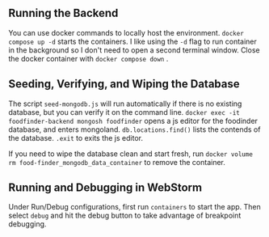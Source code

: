 ## Running the Backend
You can use docker commands to locally host the environment.
`docker compose up -d`  starts the containers. I like using the  `-d` flag to run container in the background so I don't need to open a second terminal window.
Close the docker container with `docker compose down` .

## Seeding, Verifying, and Wiping the Database

The script `seed-mongodb.js` will run automatically if there is no existing database, but you can verify it on the command line.
 `docker exec -it foodfinder-backend mongosh foodfinder`  opens a js editor for the foodinder database, and enters mongoland.
`db.locations.find()` lists the contends of the database.  `.exit` to exits the js editor.

If you need to wipe the database clean and start fresh, run `docker volume rm food-finder_mongodb_data_container` to remove the container.

## Running and Debugging in WebStorm

Under Run/Debug configurations, first run `containers` to start the app.
Then select `debug` and hit the debug button to take advantage of breakpoint debugging.

